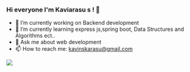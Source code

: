 ### Hi everyone I'm Kaviarasu s ! 👋



- 🔭 I’m currently working on Backend development 
- 🌱 I’m currently learning express js,spring boot, Data Structures and Algorithms ect..
- 💬 Ask me about web development
- 📫 How to reach me: kavinskarasu@gmail.com


<img src="https://github-readme-stats.vercel.app/api?username=kavinskarasu&&show_icons=true&title_color=ffffff&icon_color=bb2acf&text_color=daf7dc&bg_color=191919">
